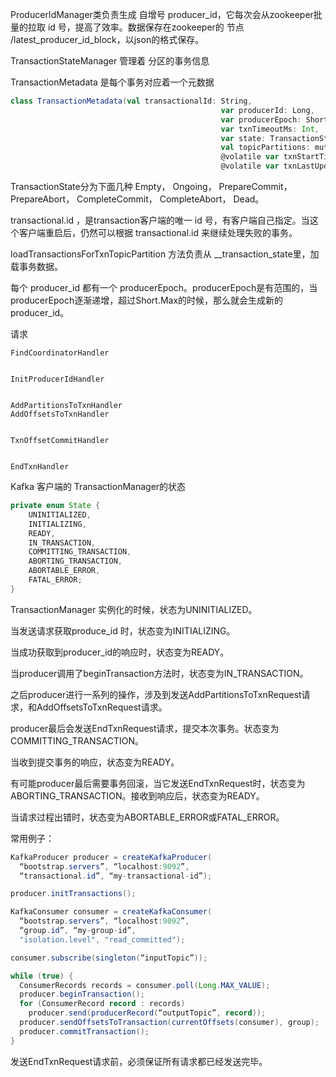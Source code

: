 



ProducerIdManager类负责生成 自增号 producer_id，它每次会从zookeeper批量的拉取 id 号，提高了效率。数据保存在zookeeper的 节点 /latest_producer_id_block，以json的格式保存。





TransactionStateManager 管理着 分区的事务信息



TransactionMetadata 是每个事务对应着一个元数据

```scala
class TransactionMetadata(val transactionalId: String,
                                               var producerId: Long,
                                               var producerEpoch: Short,
                                               var txnTimeoutMs: Int,
                                               var state: TransactionState,
                                               val topicPartitions: mutable.Set[TopicPartition],
                                               @volatile var txnStartTimestamp: Long = -1,
                                               @volatile var txnLastUpdateTimestamp: Long) 
```



TransactionState分为下面几种 Empty， Ongoing， PrepareCommit， PrepareAbort， CompleteCommit， CompleteAbort， Dead。



transactional.id ，是transaction客户端的唯一 id 号，有客户端自己指定。当这个客户端重启后，仍然可以根据 transactional.id 来继续处理失败的事务。



loadTransactionsForTxnTopicPartition 方法负责从 __transaction_state里，加载事务数据。



每个 producer_id 都有一个 producerEpoch。producerEpoch是有范围的，当producerEpoch逐渐递增，超过Short.Max的时候，那么就会生成新的producer_id。



请求

```
FindCoordinatorHandler


InitProducerIdHandler


AddPartitionsToTxnHandler
AddOffsetsToTxnHandler


TxnOffsetCommitHandler


EndTxnHandler
```





Kafka 客户端的 TransactionManager的状态

```java
private enum State {
    UNINITIALIZED,
    INITIALIZING,
    READY,
    IN_TRANSACTION,
    COMMITTING_TRANSACTION,
    ABORTING_TRANSACTION,
    ABORTABLE_ERROR,
    FATAL_ERROR;
}
```



TransactionManager 实例化的时候，状态为UNINITIALIZED。

当发送请求获取produce_id 时，状态变为INITIALIZING。

当成功获取到producer_id的响应时，状态变为READY。

当producer调用了beginTransaction方法时，状态变为IN_TRANSACTION。

之后producer进行一系列的操作，涉及到发送AddPartitionsToTxnRequest请求，和AddOffsetsToTxnRequest请求。

producer最后会发送EndTxnRequest请求，提交本次事务。状态变为COMMITTING_TRANSACTION。

当收到提交事务的响应，状态变为READY。

有可能producer最后需要事务回滚，当它发送EndTxnRequest时，状态变为ABORTING_TRANSACTION。接收到响应后，状态变为READY。



当请求过程出错时，状态变为ABORTABLE_ERROR或FATAL_ERROR。



常用例子：

```java
KafkaProducer producer = createKafkaProducer(
  “bootstrap.servers”, “localhost:9092”,
  “transactional.id”, “my-transactional-id”);

producer.initTransactions();

KafkaConsumer consumer = createKafkaConsumer(
  “bootstrap.servers”, “localhost:9092”,
  “group.id”, “my-group-id”,
  "isolation.level", "read_committed");

consumer.subscribe(singleton(“inputTopic”));

while (true) {
  ConsumerRecords records = consumer.poll(Long.MAX_VALUE);
  producer.beginTransaction();
  for (ConsumerRecord record : records)
    producer.send(producerRecord(“outputTopic”, record));
  producer.sendOffsetsToTransaction(currentOffsets(consumer), group);  
  producer.commitTransaction();
}
```







发送EndTxnRequest请求前，必须保证所有请求都已经发送完毕。







